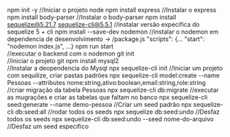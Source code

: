 npm init -y
//Iniciar o projeto node
npm install express
//Instalar o express
npm install body-parser
//Instalar o body-parser
npm install sequelize@5.21.7 sequelize-cli@5.5.1
//instalar versão expecifica do sequelize 5 + cli
npm install --save-dev nodemon
//instalar o nodemon em dependencia de desenvolvimento
  -> /package.js
  "scripts": {...
  "start": "nodemon index.js",
  ...}
npm run start  
//executar o backend com o nodemon
git init              
//iniciar o projeto git
npm install mysql2  
//Instalar a deopendencia do Mysql
npx sequelize-cli init
//Iniciar um projeto com sequilize, criar pastas padrões
npx sequelize-cli model:create --name Pessoas --attributes nome:string,ativo:boolean,email:string,role:string
//criar migração da tabela Pessoas
npx sequelize-cli db:migrate
//executar as mugrações e criar as tabelas que faltam no banco
npx sequelize-cli seed:generate --name demo-pessoa 
//Criar um seed padrão
npx sequelize-cli db:seed:all
//rodar todos os seeds
npx sequelize db:seed:undo
//Desfaz todos os seeds
npx sequelize-cli db:seed:undo --seed nome-do-arquivo
//Desfaz um seed especifico